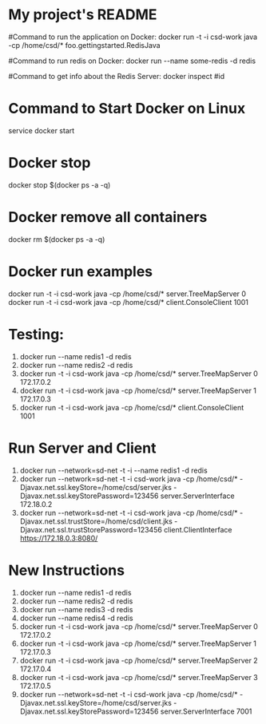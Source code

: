 # My project's README


#Command to run the application on Docker:
docker run -t -i csd-work java -cp /home/csd/* foo.gettingstarted.RedisJava


#Command to run redis on Docker:
docker run --name some-redis -d redis


#Command to get info about the Redis Server:
docker inspect #id
       

# Command to Start Docker on Linux
service docker start


# Docker stop 
docker stop $(docker ps -a -q)


# Docker remove all containers 
docker rm $(docker ps -a -q)


# Docker run examples
docker run -t -i csd-work java -cp /home/csd/* server.TreeMapServer 0
docker run -t -i csd-work java -cp /home/csd/* client.ConsoleClient 1001


# Testing:
1) docker run --name redis1 -d redis
2) docker run --name redis2 -d redis
3) docker run -t -i csd-work java -cp /home/csd/* server.TreeMapServer 0 172.17.0.2
4) docker run -t -i csd-work java -cp /home/csd/* server.TreeMapServer 1 172.17.0.3
5) docker run -t -i csd-work java -cp /home/csd/* client.ConsoleClient 1001

# Run Server and Client
1) docker run --network=sd-net -t -i --name redis1 -d redis
2) docker run --network=sd-net -t -i csd-work java -cp /home/csd/* -Djavax.net.ssl.keyStore=/home/csd/server.jks -Djavax.net.ssl.keyStorePassword=123456 server.ServerInterface 172.18.0.2
3) docker run --network=sd-net -t -i csd-work java -cp /home/csd/* -Djavax.net.ssl.trustStore=/home/csd/client.jks -Djavax.net.ssl.trustStorePassword=123456 client.ClientInterface https://172.18.0.3:8080/

# New Instructions
1) docker run --name redis1 -d redis
2) docker run --name redis2 -d redis
3) docker run --name redis3 -d redis
4) docker run --name redis4 -d redis
5) docker run -t -i csd-work java -cp /home/csd/* server.TreeMapServer 0 172.17.0.2
6) docker run -t -i csd-work java -cp /home/csd/* server.TreeMapServer 1 172.17.0.3
7) docker run -t -i csd-work java -cp /home/csd/* server.TreeMapServer 2 172.17.0.4
8) docker run -t -i csd-work java -cp /home/csd/* server.TreeMapServer 3 172.17.0.5
9) docker run --network=sd-net -t -i csd-work java -cp /home/csd/* -Djavax.net.ssl.keyStore=/home/csd/server.jks -Djavax.net.ssl.keyStorePassword=123456 server.ServerInterface 7001
